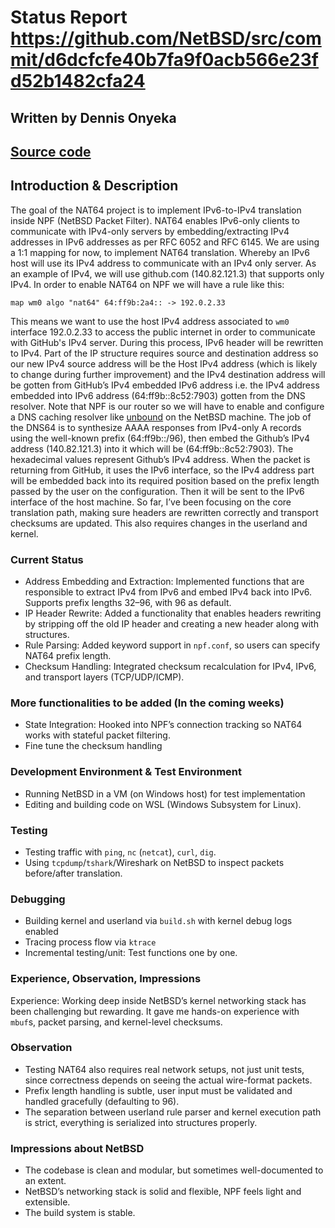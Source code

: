 # Status Report https://github.com/NetBSD/src/commit/d6dcfcfe40b7fa9f0acb566e23fd52b1482cfa24

## Written by Dennis Onyeka

## [**Source code**](https://github.com/NetBSD/src/commit/d6dcfcfe40b7fa9f0acb566e23fd52b1482cfa24)

## **Introduction & Description**

The goal of the NAT64 project is to implement IPv6-to-IPv4 translation inside NPF (NetBSD Packet Filter).
NAT64 enables IPv6-only clients to communicate with IPv4-only servers by embedding/extracting IPv4 addresses in IPv6 addresses as per RFC 6052 and RFC 6145.
We are using a 1:1 mapping for now, to implement NAT64 translation.
Whereby an IPv6 host will use its IPv4 address to communicate with an IPv4 only server. As an example of IPv4, we will use github.com (140.82.121.3) that supports only IPv4.
In order to enable NAT64 on NPF we will have a rule like this:

```
map wm0 algo "nat64" 64:ff9b:2a4:: -> 192.0.2.33
```

This means we want to use the host IPv4 address associated to `wm0` interface 192.0.2.33 to access the public internet in order to communicate with GitHub's IPv4 server.
During this process, IPv6 header will be rewritten to IPv4. Part of the IP structure requires source and destination address so our new IPv4 source address will be the Host IPv4 address (which is likely to change during further improvement) and the IPv4 destination address will be gotten from GitHub’s IPv4 embedded IPv6 address i.e. the IPv4 address embedded into IPv6 address (64:ff9b::8c52:7903) gotten from the DNS resolver.
Note that NPF is our router so we will have to enable and configure a DNS caching resolver like [unbound](https://man.NetBSD.org/unbound.8) on the NetBSD machine. The job of the DNS64 is to synthesize AAAA responses from IPv4-only A records using the well-known prefix (64:ff9b::/96), then embed the Github’s IPv4 address (140.82.121.3) into it which will be (64:ff9b::8c52:7903). The hexadecimal values represent Github’s IPv4 address.
When the packet is returning from GitHub, it uses the IPv6 interface, so the IPv4 address part will be embedded back into its required position based on the prefix length passed by the user on the configuration. Then it will be sent to the IPv6 interface of the host machine.
So far, I’ve been focusing on the core translation path, making sure headers are rewritten correctly and transport checksums are updated. This also requires changes in the userland and kernel.

### Current Status

- Address Embedding and Extraction: Implemented functions that are responsible to extract IPv4 from IPv6 and embed IPv4 back into IPv6. Supports prefix lengths 32–96, with 96 as default.
- IP Header Rewrite: Added a functionality that enables headers rewriting by stripping off the old IP header and creating a new header along with structures.
- Rule Parsing: Added keyword support in `npf.conf`, so users can specify NAT64 prefix length.
- Checksum Handling: Integrated checksum recalculation for IPv4, IPv6, and transport layers (TCP/UDP/ICMP).

### More functionalities to be added (In the coming weeks)

- State Integration: Hooked into NPF’s connection tracking so NAT64 works with stateful packet filtering.
- Fine tune the checksum handling

### Development Environment & Test Environment

- Running NetBSD in a VM (on Windows host) for test implementation
- Editing and building code on WSL (Windows Subsystem for Linux).

### Testing

- Testing traffic with `ping`, `nc` (`netcat`), `curl`, `dig`.
- Using `tcpdump`/`tshark`/Wireshark on NetBSD to inspect packets before/after translation.

### Debugging

- Building kernel and userland via `build.sh` with kernel debug logs enabled
- Tracing process flow via `ktrace`
- Incremental testing/unit: Test functions one by one.

### Experience, Observation, Impressions

Experience: Working deep inside NetBSD’s kernel networking stack has been challenging but rewarding. It gave me hands-on experience with `mbuf`s, packet parsing, and kernel-level checksums.

### Observation

- Testing NAT64 also requires real network setups, not just unit tests, since correctness depends on seeing the actual wire-format packets.
- Prefix length handling is subtle, user input must be validated and handled gracefully (defaulting to 96).
- The separation between userland rule parser and kernel execution path is strict, everything is serialized into structures properly.

### Impressions about NetBSD

- The codebase is clean and modular, but sometimes well-documented to an extent.
- NetBSD’s networking stack is solid and flexible, NPF feels light and extensible.
- The build system is stable.

